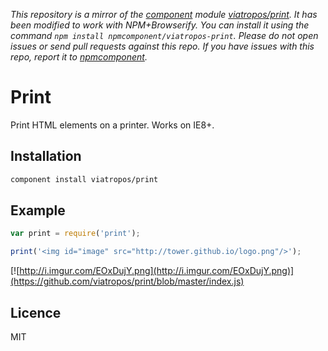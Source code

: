 *This repository is a mirror of the [component](http://component.io) module [viatropos/print](http://github.com/viatropos/print). It has been modified to work with NPM+Browserify. You can install it using the command `npm install npmcomponent/viatropos-print`. Please do not open issues or send pull requests against this repo. If you have issues with this repo, report it to [npmcomponent](https://github.com/airportyh/npmcomponent).*
# Print

Print HTML elements on a printer. Works on IE8+.

## Installation

```bash
component install viatropos/print
```

## Example

```js
var print = require('print');

print('<img id="image" src="http://tower.github.io/logo.png"/>');
```

[![http://i.imgur.com/EOxDujY.png](http://i.imgur.com/EOxDujY.png)](https://github.com/viatropos/print/blob/master/index.js)

## Licence

MIT